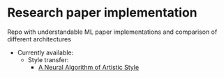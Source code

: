 # Research paper implementation

Repo with understandable ML paper implementations and comparison of different architectures

* Currently available:
    * Style transfer:
        * [A Neural Algorithm of Artistic Style](neural-style-transfer/README.md)
